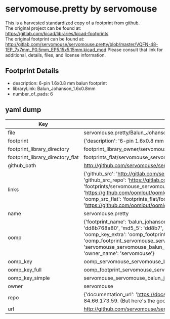 # servomouse.pretty by servomouse  
This is a harvested standardized copy of a footprint from github.  
The original project can be found at:  
https://gitlab.com/kicad/libraries/kicad-footprints  
The original footprint can be found at:
http://gitlab.com/servomouse/servomouse.pretty/blob/master/VQFN-48-1EP_7x7mm_P0.5mm_EP5.15x5.15mm.kicad_mod
Please consult that link for additional, details, files, and license information.  
## Footprint Details
* description: 6-pin 1.6x0.8 mm balun footprint  
* libraryLink: Balun_Johanson_1.6x0.8mm  
* number_of_pads: 6  
## yaml dump  
| Key | Value |  
| --- | --- |  
| file | servomouse.pretty/Balun_Johanson_1.6x0.8mm.kicad_mod |  
| footprint | {'description': '6-pin 1.6x0.8 mm balun footprint', 'libraryLink': 'Balun_Johanson_1.6x0.8mm', 'number_of_pads': 6} |  
| footprint_library_directory | footprint_library_owner/servomouse_servomouse.pretty |  
| footprint_library_directory_flat | footprints_flat/servomouse_servomouse_balun_johanson_1_6x0_8mm/working |  
| github_path | http://github.com/servomouse/servomouse.pretty/blob/master/Balun_Johanson_1.6x0.8mm.kicad_mod |  
| links | {'github_src': 'http://gitlab.com/servomouse/servomouse.pretty/blob/master/VQFN-48-1EP_7x7mm_P0.5mm_EP5.15x5.15mm.kicad_mod', 'github_src_repo': 'https://gitlab.com/kicad/libraries/kicad-footprints', 'oomp_bot': 'footprints/servomouse_servomouse_balun_johanson_1_6x0_8mm/working', 'oomp_bot_github': 'https://github.com/oomlout/oomlout_oomp_footprint_bot/tree/main/footprints/servomouse_servomouse_balun_johanson_1_6x0_8mm/working', 'oomp_src_flat': 'footprints_flat/footprints_flat/servomouse_servomouse_balun_johanson_1_6x0_8mm/working', 'oomp_src_flat_github': 'https://github.com/oomlout/oomlout_oomp_footprint_src/tree/main/footprints_flat/servomouse_servomouse_balun_johanson_1_6x0_8mm/working'} |  
| name | servomouse.pretty |  
| oomp | {'footprint_name': 'balun_johanson_1_6x0_8mm', 'library_name': 'servomouse', 'md5': 'dd8b768a800429ee97fa883afb038a6f', 'md5_10': 'dd8b768a80', 'md5_5': 'dd8b7', 'md5_6': 'dd8b76', 'oomp_key': 'oomp_servomouse_servomouse_balun_johanson_1_6x0_8mm', 'oomp_key_extra': 'oomp_footprint_servomouse_servomouse_balun_johanson_1_6x0_8mm', 'oomp_key_full': 'oomp_footprint_servomouse_servomouse_balun_johanson_1_6x0_8mm_dd8b76', 'oomp_key_simple': 'servomouse_servomouse_balun_johanson_1_6x0_8mm', 'original_filename': 'servomouse.pretty/Balun_Johanson_1.6x0.8mm.kicad_mod', 'owner_name': 'servomouse'} |  
| oomp_key | oomp_servomouse_servomouse_balun_johanson_1_6x0_8mm |  
| oomp_key_full | oomp_footprint_servomouse_servomouse_balun_johanson_1_6x0_8mm |  
| oomp_key_simple | servomouse_servomouse_balun_johanson_1_6x0_8mm |  
| owner | servomouse |  
| repo | {'documentation_url': 'https://docs.github.com/rest/overview/resources-in-the-rest-api#rate-limiting', 'message': "API rate limit exceeded for 84.66.173.59. (But here's the good news: Authenticated requests get a higher rate limit. Check out the documentation for more details.)"} |  
| url | http://github.com/servomouse/servomouse.pretty |  

